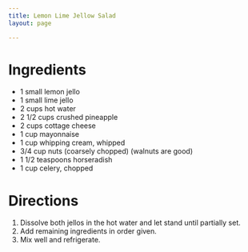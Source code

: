 ```yaml
---
title: Lemon Lime Jellow Salad
layout: page

---
```


# Ingredients

* 1 small lemon jello
* 1 small lime jello
* 2 cups hot water
* 2 1/2 cups crushed pineapple
* 2 cups cottage cheese
* 1 cup mayonnaise
* 1 cup whipping cream, whipped
* 3/4 cup nuts (coarsely chopped) (walnuts are good)
* 1 1/2 teaspoons horseradish
* 1 cup celery, chopped

# Directions

1. Dissolve both jellos in the hot water and let stand until partially set.
1. Add remaining ingredients in order given.
1. Mix well and refrigerate.
